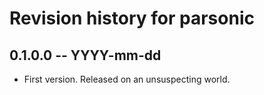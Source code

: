 # Revision history for parsonic

## 0.1.0.0 -- YYYY-mm-dd

* First version. Released on an unsuspecting world.
